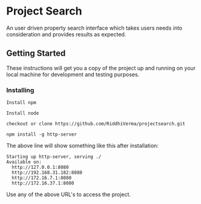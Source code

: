 # Project Search
An user driven property search interface which takes users needs into consideration and provides results as expected.

## Getting Started
These instructions will get you a copy of the project up and running on your local machine for development and testing purposes. 

### Installing
```
Install npm
```
```
Install node
```
```
checkout or clone https://github.com/RiddhiVerma/projectsearch.git
```
```
npm install -g http-server
```
The above line will show something like this after installation:
```
Starting up http-server, serving ./
Available on:
  http://127.0.0.1:8080
  http://192.168.31.182:8080
  http://172.16.7.1:8080
  http://172.16.37.1:8080
```
Use any of the above URL's to access the project.

